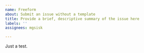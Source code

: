 ```yaml
---
name: Freeform
about: Submit an issue without a template
title: Provide a brief, descriptive summary of the issue here
labels: ''
assignees: mgsisk

---
```


Just a test.
